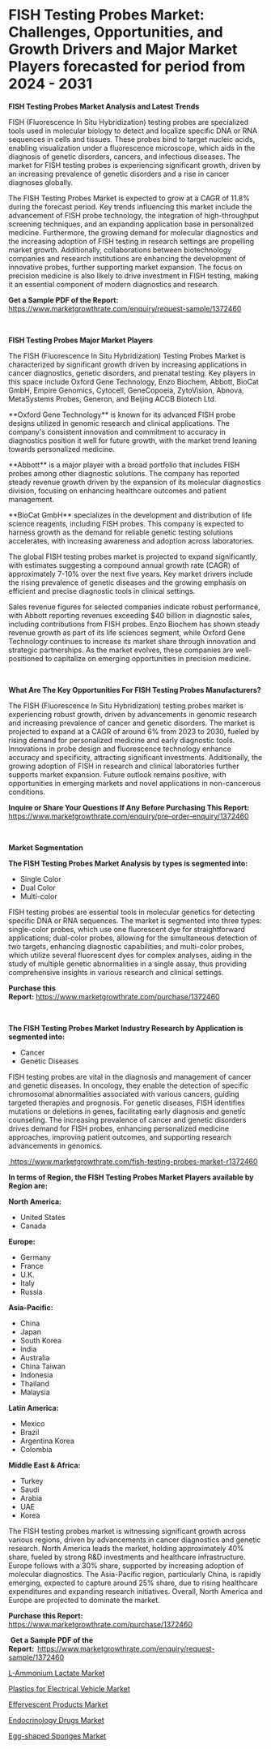 <p><h1>FISH Testing Probes Market: Challenges, Opportunities, and Growth Drivers and Major Market Players forecasted for period from 2024 - 2031</h1></p><p><strong>FISH Testing Probes Market Analysis and Latest Trends</strong></p>
<p><p>FISH (Fluorescence In Situ Hybridization) testing probes are specialized tools used in molecular biology to detect and localize specific DNA or RNA sequences in cells and tissues. These probes bind to target nucleic acids, enabling visualization under a fluorescence microscope, which aids in the diagnosis of genetic disorders, cancers, and infectious diseases. The market for FISH testing probes is experiencing significant growth, driven by an increasing prevalence of genetic disorders and a rise in cancer diagnoses globally.</p><p>The FISH Testing Probes Market is expected to grow at a CAGR of 11.8% during the forecast period. Key trends influencing this market include the advancement of FISH probe technology, the integration of high-throughput screening techniques, and an expanding application base in personalized medicine. Furthermore, the growing demand for molecular diagnostics and the increasing adoption of FISH testing in research settings are propelling market growth. Additionally, collaborations between biotechnology companies and research institutions are enhancing the development of innovative probes, further supporting market expansion. The focus on precision medicine is also likely to drive investment in FISH testing, making it an essential component of modern diagnostics and research.</p></p>
<p><strong>Get a Sample PDF of the Report:&nbsp;</strong> <a href="https://www.marketgrowthrate.com/enquiry/request-sample/1372460">https://www.marketgrowthrate.com/enquiry/request-sample/1372460</a></p>
<p>&nbsp;</p>
<p><strong>FISH Testing Probes Major Market Players</strong></p>
<p><p>The FISH (Fluorescence In Situ Hybridization) Testing Probes Market is characterized by significant growth driven by increasing applications in cancer diagnostics, genetic disorders, and prenatal testing. Key players in this space include Oxford Gene Technology, Enzo Biochem, Abbott, BioCat GmbH, Empire Genomics, Cytocell, GeneCopoeia, ZytoVision, Abnova, MetaSystems Probes, Generon, and Beijing ACCB Biotech Ltd.</p><p>**Oxford Gene Technology** is known for its advanced FISH probe designs utilized in genomic research and clinical applications. The company's consistent innovation and commitment to accuracy in diagnostics position it well for future growth, with the market trend leaning towards personalized medicine.</p><p>**Abbott** is a major player with a broad portfolio that includes FISH probes among other diagnostic solutions. The company has reported steady revenue growth driven by the expansion of its molecular diagnostics division, focusing on enhancing healthcare outcomes and patient management.</p><p>**BioCat GmbH** specializes in the development and distribution of life science reagents, including FISH probes. This company is expected to harness growth as the demand for reliable genetic testing solutions accelerates, with increasing awareness and adoption across laboratories.</p><p>The global FISH testing probes market is projected to expand significantly, with estimates suggesting a compound annual growth rate (CAGR) of approximately 7-10% over the next five years. Key market drivers include the rising prevalence of genetic diseases and the growing emphasis on efficient and precise diagnostic tools in clinical settings.</p><p>Sales revenue figures for selected companies indicate robust performance, with Abbott reporting revenues exceeding $40 billion in diagnostic sales, including contributions from FISH probes. Enzo Biochem has shown steady revenue growth as part of its life sciences segment, while Oxford Gene Technology continues to increase its market share through innovation and strategic partnerships. As the market evolves, these companies are well-positioned to capitalize on emerging opportunities in precision medicine.</p></p>
<p>&nbsp;</p>
<p><strong>What Are The Key Opportunities For FISH Testing Probes Manufacturers?</strong></p>
<p><p>The FISH (Fluorescence In Situ Hybridization) testing probes market is experiencing robust growth, driven by advancements in genomic research and increasing prevalence of cancer and genetic disorders. The market is projected to expand at a CAGR of around 6% from 2023 to 2030, fueled by rising demand for personalized medicine and early diagnostic tools. Innovations in probe design and fluorescence technology enhance accuracy and specificity, attracting significant investments. Additionally, the growing adoption of FISH in research and clinical laboratories further supports market expansion. Future outlook remains positive, with opportunities in emerging markets and novel applications in non-cancerous conditions.</p></p>
<p><strong>Inquire or Share Your Questions If Any Before Purchasing This Report:</strong> <a href="https://www.marketgrowthrate.com/enquiry/pre-order-enquiry/1372460">https://www.marketgrowthrate.com/enquiry/pre-order-enquiry/1372460</a></p>
<p>&nbsp;</p>
<p><strong>Market Segmentation</strong></p>
<p><strong>The FISH Testing Probes Market Analysis by types is segmented into:</strong></p>
<p><ul><li>Single Color</li><li>Dual Color</li><li>Multi-color</li></ul></p>
<p><p>FISH testing probes are essential tools in molecular genetics for detecting specific DNA or RNA sequences. The market is segmented into three types: single-color probes, which use one fluorescent dye for straightforward applications; dual-color probes, allowing for the simultaneous detection of two targets, enhancing diagnostic capabilities; and multi-color probes, which utilize several fluorescent dyes for complex analyses, aiding in the study of multiple genetic abnormalities in a single assay, thus providing comprehensive insights in various research and clinical settings.</p></p>
<p><strong>Purchase this Report:&nbsp;</strong><a href="https://www.marketgrowthrate.com/purchase/1372460">https://www.marketgrowthrate.com/purchase/1372460</a></p>
<p>&nbsp;</p>
<p><strong>The FISH Testing Probes Market Industry Research by Application is segmented into:</strong></p>
<p><ul><li>Cancer</li><li>Genetic Diseases</li></ul></p>
<p><p>FISH testing probes are vital in the diagnosis and management of cancer and genetic diseases. In oncology, they enable the detection of specific chromosomal abnormalities associated with various cancers, guiding targeted therapies and prognosis. For genetic diseases, FISH identifies mutations or deletions in genes, facilitating early diagnosis and genetic counseling. The increasing prevalence of cancer and genetic disorders drives demand for FISH probes, enhancing personalized medicine approaches, improving patient outcomes, and supporting research advancements in genomics.</p></p>
<p><a href="https://www.marketgrowthrate.com/fish-testing-probes-market-r1372460">&nbsp;https://www.marketgrowthrate.com/fish-testing-probes-market-r1372460</a></p>
<p><strong>In terms of Region, the FISH Testing Probes Market Players available by Region are:</strong></p>
<p>
    <p> <strong> North America: </strong>
        <ul>
            <li>United States</li>
            <li>Canada</li>
        </ul>
        </p> 
    <p> <strong> Europe: </strong>
        <ul>
            <li>Germany</li>
            <li>France</li>
            <li>U.K.</li>
            <li>Italy</li>
            <li>Russia</li>
        </ul>
        </p> 
    <p> <strong> Asia-Pacific: </strong>
        <ul>
            <li>China</li>
            <li>Japan</li>
            <li>South Korea</li>
            <li>India</li>
            <li>Australia</li>
            <li>China Taiwan</li>
            <li>Indonesia</li>
            <li>Thailand</li>
            <li>Malaysia</li>
        </ul>
        </p> 
    <p> <strong> Latin America: </strong>
        <ul>
            <li>Mexico</li>
            <li>Brazil</li>
            <li>Argentina Korea</li>
            <li>Colombia</li>
        </ul>
        </p> 
    <p> <strong> Middle East & Africa: </strong>
        <ul>
            <li>Turkey</li>
            <li>Saudi</li>
            <li>Arabia</li>
            <li>UAE</li>
            <li>Korea</li>
        </ul>
    </p>
    </p>
<p><p>The FISH testing probes market is witnessing significant growth across various regions, driven by advancements in cancer diagnostics and genetic research. North America leads the market, holding approximately 40% share, fueled by strong R&D investments and healthcare infrastructure. Europe follows with a 30% share, supported by increasing adoption of molecular diagnostics. The Asia-Pacific region, particularly China, is rapidly emerging, expected to capture around 25% share, due to rising healthcare expenditures and expanding research initiatives. Overall, North America and Europe are projected to dominate the market.</p></p>
<p><strong>Purchase this Report: </strong><a href="https://www.marketgrowthrate.com/purchase/1372460">https://www.marketgrowthrate.com/purchase/1372460</a></p>
<p>&nbsp;<strong>Get a Sample PDF of the Report:&nbsp;&nbsp;</strong><a href="https://www.marketgrowthrate.com/enquiry/request-sample/1372460">https://www.marketgrowthrate.com/enquiry/request-sample/1372460</a></p>
<p><strong></strong></p>
<p><p><a href="https://issuu.com/reportprime-2/docs/l-ammonium-lactate-market-size-2030_7a27d380959ec1">L-Ammonium Lactate Market</a></p><p><a href="https://medium.com/@laurance99/plastics-for-electrical-vehicle-market-overview-global-market-trends-and-future-prospects-from-9a3a1d01b75c">Plastics for Electrical Vehicle Market</a></p><p><a href="https://www.linkedin.com/pulse/effervescent-products-market-share-size-trends-industry-hwuwe">Effervescent Products Market</a></p><p><a href="https://www.linkedin.com/pulse/endocrinology-drugs-market-evolution-global-trends-regional-qhuwe">Endocrinology Drugs Market</a></p><p><a href="https://medium.com/@laurance99/emerging-trends-in-egg-shaped-sponges-market-global-outlook-and-future-prospects-from-2024-2031-faa3461ca406?postPublishedType=repub">Egg-shaped Sponges Market</a></p></p>
